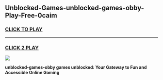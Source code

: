 
## Unblocked-Games-unblocked-games-obby-Play-Free-0caim
<h3>
<a href="https://premium76.site?title=unblocked-games-obby&ref=19M">CLICK TO PLAY</a></h3>
<hr>

<h3>
<a href="https://premium76.site?title=unblocked-games-obby&ref=19M">CLICK 2 PLAY</a>
  
</h3>

<a href="https://premium76.site?title=unblocked-games-obby&ref=19M"><img src="https://clearcache.store/games.png"></a>


**unblocked-games-obby games unblocked: Your Gateway to Fun and Accessible Online Gaming**
